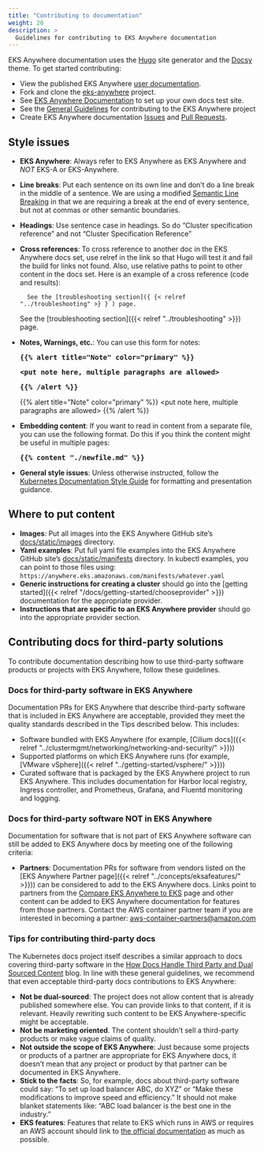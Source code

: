 ```yaml
---
title: "Contributing to documentation"
weight: 20
description: >
  Guidelines for contributing to EKS Anywhere documentation
---
```

EKS Anywhere documentation uses the [Hugo](https://gohugo.io/categories/fundamentals) site generator and the [Docsy](https://www.docsy.dev/docs/) theme. To get started contributing:

* View the published EKS Anywhere [user documentation](https://anywhere.eks.amazonaws.com/docs/).
* Fork and clone the [eks-anywhere](https://github.com/aws/eks-anywhere) project.
* See [EKS Anywhere Documentation](https://github.com/aws/eks-anywhere/tree/main/docs#eks-anywhere-documentation) to set up your own docs test site.
* See the [General Guidelines](https://github.com/aws/eks-anywhere/blob/main/docs/content/en/docs/community/contributing.md) for contributing to the EKS Anywhere project
* Create EKS Anywhere documentation [Issues](https://github.com/aws/eks-anywhere/issues) and [Pull Requests](https://github.com/aws/eks-anywhere/pulls).

## Style issues

* **EKS Anywhere**: Always refer to EKS Anywhere as EKS Anywhere and *NOT* EKS-A or EKS-Anywhere.
* **Line breaks**: Put each sentence on its own line and don’t do a line break in the middle of a sentence. 
  We are using a modified [Semantic Line Breaking](https://sembr.org/) in that we are requiring a break at the end of every sentence, but not at commas or other semantic boundaries.
* **Headings**: Use sentence case in headings. So do “Cluster specification reference” and not “Cluster Specification Reference”
* **Cross references**: To cross reference to another doc in the EKS Anywhere docs set, use relref in the link so that Hugo will test it and fail the build for links not found. Also, use relative paths to point to other content in the docs set. Here is an example of a cross reference (code and results):
   ```
     See the [troubleshooting section]({ {< relref "../troubleshooting" >} } ) page.
   ```
     See the [troubleshooting section]({{< relref "../troubleshooting" >}}) page.

* **Notes, Warnings, etc.**: You can use this form for notes:

    <b><tt>\{\{% alert title="Note" color="primary" %\}\}

    <b><tt><put note here, multiple paragraphs are allowed></b></tt>

    \{\{% /alert %\}\}</b></tt>

    {{% alert title="Note" color="primary" %}}
    <put note here, multiple paragraphs are allowed>
    {{% /alert %}}

* **Embedding content**: If you want to read in content from a separate file, you can use the following format.
  Do this if you think the content might be useful in multiple pages:

  <b><tt>\{\{% content "./newfile.md" %\}\}</b></tt>

* **General style issues**: Unless otherwise instructed, follow the [Kubernetes Documentation Style Guide](https://kubernetes.io/docs/contribute/style/style-guide/) for formatting and presentation guidance.

## Where to put content

* **Images**: Put all images into the EKS Anywhere GitHub site’s [docs/static/images](https://github.com/aws/eks-anywhere/tree/main/docs/static/images) directory.
* **Yaml examples**: Put full yaml file examples into the EKS Anywhere GitHub site’s [docs/static/manifests](https://github.com/aws/eks-anywhere/tree/main/docs/static/manifests) directory.
  In kubectl examples, you can point to those files using: `https://anywhere.eks.amazonaws.com/manifests/whatever.yaml`
* **Generic instructions for creating a cluster** should go into the [getting started]({{< relref "/docs/getting-started/chooseprovider" >}}) documentation for the appropriate provider.
* **Instructions that are specific to an EKS Anywhere provider** should go into the appropriate provider section. 

## Contributing docs for third-party solutions

To contribute documentation describing how to use third-party software products or projects with EKS Anywhere, follow these guidelines.

### Docs for third-party software in EKS Anywhere

Documentation PRs for EKS Anywhere that describe third-party software that is included in EKS Anywhere are acceptable, provided they meet the quality standards described in the Tips described below. This includes:

* Software bundled with EKS Anywhere (for example, [Cilium docs]({{< relref "../clustermgmt/networking/networking-and-security/" >}}))
* Supported platforms on which EKS Anywhere runs (for example, [VMware vSphere]({{< relref "../getting-started/vsphere/" >}}))
* Curated software that is packaged by the EKS Anywhere project to run EKS Anywhere. This includes documentation for Harbor local registry, Ingress controller, and Prometheus, Grafana, and Fluentd monitoring and logging.

### Docs for third-party software NOT in EKS Anywhere

Documentation for software that is not part of EKS Anywhere software can still be added to EKS Anywhere docs by meeting one of the following criteria:

* **Partners**: Documentation PRs for software from vendors listed on the [EKS Anywhere Partner page]({{< relref "../concepts/eksafeatures/" >}})) can be considered to add to the EKS Anywhere docs.
  Links point to partners from the [Compare EKS Anywhere to EKS](https://anywhere.eks.amazonaws.com/docs/concepts/eksafeatures/) page and other content can be added to EKS Anywhere documentation for features from those partners.
  Contact the AWS container partner team if you are interested in becoming a partner: aws-container-partners@amazon.com

### Tips for contributing third-party docs

The Kubernetes docs project itself describes a similar approach to docs covering third-party software in the [How Docs Handle Third Party and Dual Sourced Content](https://kubernetes.io/blog/2020/05/third-party-dual-sourced-content/) blog.
In line with these general guidelines, we recommend that even acceptable third-party docs contributions to EKS Anywhere:

* **Not be dual-sourced**: The project does not allow content that is already published somewhere else.
  You can provide links to that content, if it is relevant. Heavily rewriting such content to be EKS Anywhere-specific might be acceptable.
* **Not be marketing oriented**. The content shouldn’t sell a third-party products or make vague claims of quality.
* **Not outside the scope of EKS Anywhere**:  Just because some projects or products of a partner are appropriate for EKS Anywhere docs, it doesn’t mean that any project or product by that partner can be documented in EKS Anywhere.
* **Stick to the facts**:  So, for example, docs about third-party software could say: “To set up load balancer ABC, do XYZ” or “Make these modifications to improve speed and efficiency.” It should not make blanket statements like: “ABC load balancer is the best one in the industry.”
* **EKS features**: Features that relate to EKS which runs in AWS or requires an AWS account should link to [the official documentation](https://docs.aws.amazon.com/eks/) as much as possible.
